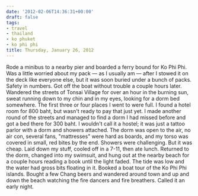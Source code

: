 ```yaml
---
date: '2012-02-06T14:36:31+00:00'
draft: false
tags:
- travel
- thailand
- ko phuket
- ko phi phi
title: Thursday, January 26, 2012
---
```


Rode a minibus to a nearby pier and boarded a ferry bound for Ko Phi Phi. Was a little worried about my pack — as I usually am — after I stowed it on the deck like everyone else, but it was soon buried under a bunch of packs. Safety in numbers. Got off the boat without trouble a couple hours later. Wandered the streets of Tonsai Village for over an hour in the burning sun, sweat running down to my chin and in my eyes, looking for a dorm bed somewhere. The first three or four places I went to were full. I found a hotel room for 800 baht, but wasn't ready to pay that just yet. I made another round of the streets and managed to find a dorm I had missed before and got a bed there for 300 baht. I wouldn't call it a hostel; it was just a tattoo parlor with a dorm and showers attached. The dorm was open to the air, no air con, several fans, "mattresses" were hard as boards, and my torso was covered in small, red bites by the end. Showers were challenging. But it was cheap. Laid down my stuff, cooled off in a 7-11, then ate lunch. Returned to the dorm, changed into my swimsuit, and hung out at the nearby beach for a couple hours reading a book until the light faded. The tide was low and the water had gross bits floating in it. Booked a boat tour of the Ko Phi Phi islands. Bought a few Chang beers and wandered around town and up and down the beach watching the fire dancers and fire breathers. Called it an early night.
